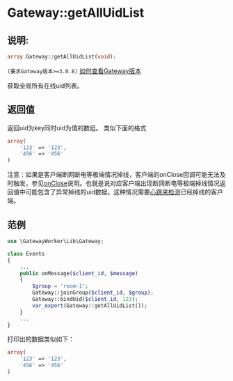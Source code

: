 # Gateway::getAllUidList

## 说明:
```php
array Gateway::getAllUidList(void);
```
 ``` (要求Gateway版本>=3.0.8) ``` [如何查看Gateway版本](get-gateway-version.md)

获取全局所有在线uid列表。


## 返回值

返回uid为key同时uid为值的数组。
类似下面的格式
```php
array(
    '123' => '123',
    '456' => '456'
)
```

注意：如果是客户端断网断电等极端情况掉线，客户端的onClose回调可能无法及时触发，参见[onClose](on-close.md)说明。也就是说对应客户端出现断网断电等极端掉线情况返回值中可能包含了异常掉线的uid数据。这种情况需要[心跳来检测](heartbeat.md)已经掉线的客户端。

## 范例
```php
use \GatewayWorker\Lib\Gateway;

class Events
{
    ...
    public onMessage($client_id, $message)
    {
        $group = 'room-1';
        Gateway::joinGroup($client_id, $group);
        Gateway::bindUid($client_id, 123);
        var_export(Gateway::getAllUidList());
    }
    ...
}
```


打印出的数据类似如下：
```php
array(
    '123' => '123',
    '456' => '456'
)
```
